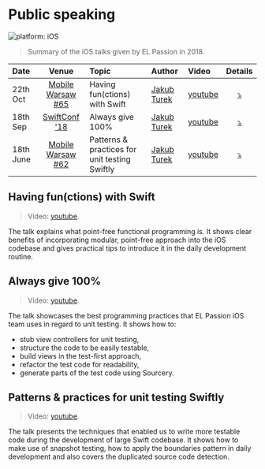 # Public speaking

![platform: iOS](https://img.shields.io/badge/platform-iOS-blue.svg)

> Summary of the iOS talks given by EL Passion in 2018.

|Date|Venue|Topic|Author|Video|Details|
|:-|:-:|:-|:-|:-|:-:|
| 22th Oct | [Mobile Warsaw #65](https://www.meetup.com/Mobile-Warsaw/events/255634457/) | Having fun(ctions) with Swift | [Jakub Turek](https://github.com/turekj) | [youtube](https://www.youtube.com/watch?v=uwGlvLgcXVk) | [:arrow_heading_down:](#user-content-having-functions-with-swift) |
| 18th Sep | [SwiftConf '18](https://www.youtube.com/playlist?list=PLgUjQUYKwG_hkD2ZcfAs7bTZwbEtAnNFs&fbclid=IwAR3sTp9d3Wrev8e6dDjfg0WRXMF9NCZTsDiUmjm8EMd15VeqxRPqv3zoFlU) | Always give 100% | [Jakub Turek](https://github.com/turekj) | [youtube](https://www.youtube.com/watch?v=aPnT-n-igEI) | [:arrow_heading_down:](#user-content-always-give-100) |
| 18th June | [Mobile Warsaw #62](https://www.meetup.com/Mobile-Warsaw/events/251765809/) | Patterns & practices for unit testing Swiftly | [Jakub Turek](https://github.com/turekj) | [youtube](https://www.youtube.com/watch?v=H7qB4Z9VtiM) | [:arrow_heading_down:](#user-content-patterns--practices-for-unit-testing-swiftly) |

## Having fun(ctions) with Swift

> Video: [youtube](https://www.youtube.com/watch?v=uwGlvLgcXVk).

The talk explains what point-free functional programming is. It shows clear benefits of incorporating modular, point-free approach into the iOS codebase and gives practical tips to introduce it in the daily development routine.

## Always give 100%

> Video: [youtube](https://www.youtube.com/watch?v=aPnT-n-igEI).

The talk showcases the best programming practices that EL Passion iOS team uses in regard to unit testing. It shows how to:

* stub view controllers for unit testing,
* structure the code to be easily testable,
* build views in the test-first approach,
* refactor the test code for readability,
* generate parts of the test code using Sourcery.

## Patterns & practices for unit testing Swiftly

> Video: [youtube](https://www.youtube.com/watch?v=H7qB4Z9VtiM).

The talk presents the techniques that enabled us to write more testable code  during the development of large Swift codebase. It shows how to make use of snapshot testing, how to apply the boundaries pattern in daily development and also covers the duplicated source code detection.
